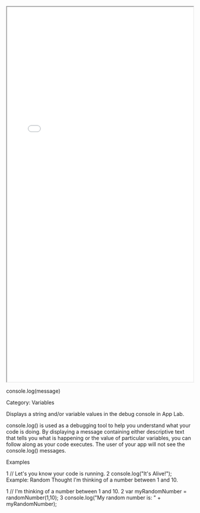 <div class="modal-body dash_modal_body"><div id="x-close" class="x-close" data-dismiss="modal"></div><iframe class="markdown-instructions-container" src="////code.org/applab/docs/console.log?embedded" style="width: 100%; overflow-y: auto; max-height: 1013px; height: 1013px;"></iframe></div>

console.log(message)

Category: Variables

Displays a string and/or variable values in the debug console in App Lab.

console.log() is used as a debugging tool to help you understand what your code is doing. By displaying a message containing either descriptive text that tells you what is happening or the value of particular variables, you can follow along as your code executes. The user of your app will not see the console.log() messages.

Examples


1
// Let's you know your code is running.
2
console.log("It's Alive!");
Example: Random Thought I'm thinking of a number between 1 and 10.


1
// I'm thinking of a number between 1 and 10.
2
var myRandomNumber = randomNumber(1,10);
3
console.log("My random number is: " + myRandomNumber);
